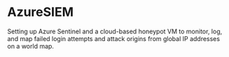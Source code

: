 # AzureSIEM
Setting up Azure Sentinel and a cloud-based honeypot VM to monitor, log, and map failed login attempts and attack origins from global IP addresses on a world map.

